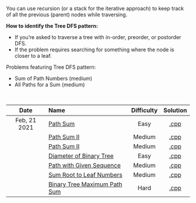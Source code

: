 You can use recursion (or a stack for the iterative approach) to keep track of all the previous (parent) nodes while traversing.

**How to identify the Tree DFS pattern:** 

- If you’re asked to traverse a tree with in-order, preorder, or postorder DFS.
- If the problem requires searching for something where the node is closer to a leaf.

Problems featuring Tree DFS pattern:  
- Sum of Path Numbers (medium)
- All Paths for a Sum (medium)

<br/>

| Date | Name | Difficulty | Solution |
|:----:|:-----|:----------:|:--------:|
| Feb, 21 2021 | [Path Sum](https://leetcode.com/problems/path-sum/) | Easy | [.cpp](https://github.com/the-robot/coding-challenges/blob/master/grokking-coding-interview/08-tree-depth-first-search/path-sum.cpp) |
| | [Path Sum II](https://leetcode.com/problems/path-sum-ii/) | Medium | [.cpp](https://github.com/the-robot/coding-challenges/blob/master/grokking-coding-interview/08-tree-depth-first-search/path-sum-ii.cpp) |
| | [Path Sum II](https://leetcode.com/problems/path-sum-iii/) | Medium | [.cpp](https://github.com/the-robot/coding-challenges/blob/master/grokking-coding-interview/08-tree-depth-first-search/path-sum-iii.cpp) |
| | [Diameter of Binary Tree](https://leetcode.com/problems/diameter-of-binary-tree/) | Easy | [.cpp](https://github.com/the-robot/coding-challenges/blob/master/grokking-coding-interview/08-tree-depth-first-search/diameter-of-binary-tree.cpp) |
| | [Path with Given Sequence](https://www.educative.io/courses/grokking-the-coding-interview/m280XNlPOkn) | Medium | [.cpp](https://github.com/the-robot/coding-challenges/blob/master/grokking-coding-interview/08-tree-depth-first-search/path-with-given-sequence.cpp) |
| | [Sum Root to Leaf Numbers](https://leetcode.com/problems/sum-root-to-leaf-numbers/) | Medium | [.cpp](https://github.com/the-robot/coding-challenges/blob/master/grokking-coding-interview/08-tree-depth-first-search/sum-root-to-leaf-numbers.cpp) |
| | [Binary Tree Maximum Path Sum](https://leetcode.com/problems/binary-tree-maximum-path-sum/) | Hard | [.cpp](https://github.com/the-robot/coding-challenges/blob/master/grokking-coding-interview/08-tree-depth-first-search/binary-tree-maximum-path-sum.cpp) |
